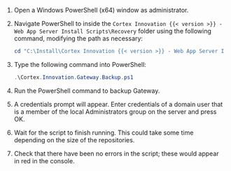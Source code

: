 1. Open a Windows PowerShell (x64) window as administrator.
1. Navigate PowerShell to inside the `Cortex Innovation {{< version >}} - Web App Server Install Scripts\Recovery` folder using the following command, modifying the path as necessary:

    ```powershell
    cd "C:\Install\Cortex Innovation {{< version >}} - Web App Server Install Scripts\Recovery"
    ```

1. Type the following command into PowerShell:

    ```powershell
    .\Cortex.Innovation.Gateway.Backup.ps1
    ```

1. Run the PowerShell command to backup Gateway.
1. A credentials prompt will appear. Enter credentials of a domain user that is a member of the local Administrators group on the server and press OK.
1. Wait for the script to finish running. This could take some time depending on the size of the repositories.
1. Check that there have been no errors in the script; these would appear in red in the console.